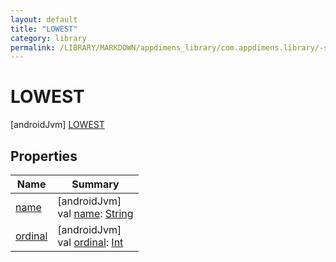 ```yaml
---
layout: default
title: "LOWEST"
category: library
permalink: /LIBRARY/MARKDOWN/appdimens_library/com.appdimens.library/-screen-type/-l-o-w-e-s-t/index.html
---
```


# LOWEST

[androidJvm]
[LOWEST](README.md)

## Properties

| Name | Summary |
|---|---|
| [name](../../-unit-type/-p-x/README.md#-372974862%2FProperties%2F373173406) | [androidJvm]<br>val [name](../../-unit-type/-p-x/README.md#-372974862%2FProperties%2F373173406): [String](https://kotlinlang.org/api/core/kotlin-stdlib/kotlin/-string/index.html) |
| [ordinal](../../-unit-type/-p-x/README.md#-739389684%2FProperties%2F373173406) | [androidJvm]<br>val [ordinal](../../-unit-type/-p-x/README.md#-739389684%2FProperties%2F373173406): [Int](https://kotlinlang.org/api/core/kotlin-stdlib/kotlin/-int/index.html) |